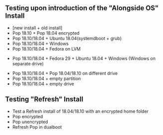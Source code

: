 ## Testing upon introduction of the "Alongside OS" Install
- [new install + old install]
- Pop 18.10 + Pop 18.04 encrypted
- Pop 18.10/18.04 + Ubuntu 18.04(systemdboot + grub)
- Pop 18.10/18.04 + Windows
- Pop 18.10/18.04 + Fedora on LVM

<div></div>

- Pop 18.10/18.04 + Fedora 29 + Ubuntu 18.04 + Windows (Windows on separate drive)

<div></div>

- Pop 18.10/18.04 + Pop 18.04/18.10 on different drive
- Pop 18.10/18.04 + empty partition
- Pop 18.10/18.04 + empty drive

## Testing "Refresh" Install
- Test a Refresh install of 18.04/18.10 with an encrypted home folder
- Pop encrypted
- Pop unencrypted
- Refresh Pop in dualboot
